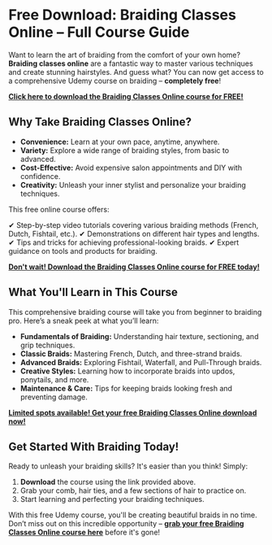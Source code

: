 # Free Download: Braiding Classes Online – Full Course Guide

Want to learn the art of braiding from the comfort of your own home? **Braiding classes online** are a fantastic way to master various techniques and create stunning hairstyles. And guess what? You can now get access to a comprehensive Udemy course on braiding – **completely free**!

[**Click here to download the Braiding Classes Online course for FREE!**](https://udemywork.com/braiding-classes-online)

## Why Take Braiding Classes Online?

*   **Convenience:** Learn at your own pace, anytime, anywhere.
*   **Variety:** Explore a wide range of braiding styles, from basic to advanced.
*   **Cost-Effective:** Avoid expensive salon appointments and DIY with confidence.
*   **Creativity:** Unleash your inner stylist and personalize your braiding techniques.

This free online course offers:

✔ Step-by-step video tutorials covering various braiding methods (French, Dutch, Fishtail, etc.).
✔ Demonstrations on different hair types and lengths.
✔ Tips and tricks for achieving professional-looking braids.
✔ Expert guidance on tools and products for braiding.

[**Don't wait! Download the Braiding Classes Online course for FREE today!**](https://udemywork.com/braiding-classes-online)

## What You'll Learn in This Course

This comprehensive braiding course will take you from beginner to braiding pro. Here’s a sneak peek at what you’ll learn:

*   **Fundamentals of Braiding:** Understanding hair texture, sectioning, and grip techniques.
*   **Classic Braids:** Mastering French, Dutch, and three-strand braids.
*   **Advanced Braids:** Exploring Fishtail, Waterfall, and Pull-Through braids.
*   **Creative Styles:** Learning how to incorporate braids into updos, ponytails, and more.
*   **Maintenance & Care:** Tips for keeping braids looking fresh and preventing damage.

[**Limited spots available! Get your free Braiding Classes Online download now!**](https://udemywork.com/braiding-classes-online)

## Get Started With Braiding Today!

Ready to unleash your braiding skills? It's easier than you think! Simply:

1.  **Download** the course using the link provided above.
2.  Grab your comb, hair ties, and a few sections of hair to practice on.
3.  Start learning and perfecting your braiding techniques.

With this free Udemy course, you'll be creating beautiful braids in no time. Don’t miss out on this incredible opportunity – **[grab your free Braiding Classes Online course here](https://udemywork.com/braiding-classes-online)** before it's gone!
